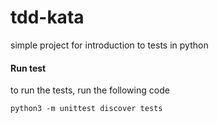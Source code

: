 # tdd-kata

simple project for introduction to tests in python



#### Run test

to run the tests, run the following code

 
    python3 -m unittest discover tests